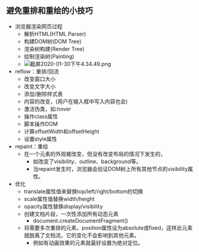 ## 避免重排和重绘的小技巧
+ 浏览器渲染网页过程
  + 解析HTML(HTML Parser)
  + 构建DOM树(DOM Tree)
  + 渲染树构建(Render Tree)
  + 绘制渲染树(Painting)
  + ![截屏2020-01-30下午4.34.49.png](https://pic.leetcode-cn.com/da9927ecd22a40ad7c6f52af2700410da87e6972896d8da833623bad5e8e04fd-%E6%88%AA%E5%B1%8F2020-01-30%E4%B8%8B%E5%8D%884.34.49.png)
+ reflow：重排/回流
  + 改变窗口大小
  + 改变文字大小
  + 添加/删除样式表
  + 内容的改变，(用户在输入框中写入内容也会)
  + 激活伪类，如:hover
  + 操作class属性
  + 脚本操作DOM
  + 计算offsetWidth和offsetHeight
  + 设置style属性
+ repaint：重绘
  + 在一个元素的外观被改变，但没有改变布局的情况下发生的，
    + 如改变了visibility、outline、background等。
    + 当repaint发生时，浏览器会验证DOM树上所有其他节点的visibility属性。
+ 优化
  + translate属性值来替换top/left/right/bottom的切换
  + scale属性值替换width/height
  + opacity属性替换display/visibility
  + 创建文档片段，一次性添加所有动态元素
    + document.createDocumentFragment()
  + 将需要多次重排的元素，position属性设为absolute或fixed，这样此元素就脱离了文档流，它的变化不会影响到其他元素。
    + 例如有动画效果的元素就最好设置为绝对定位。